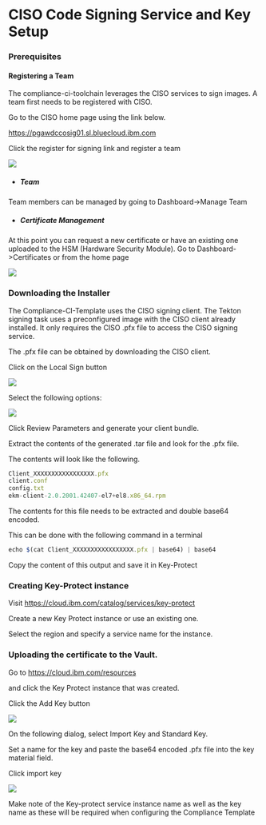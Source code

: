# CISO Code Signing Service and Key Setup

###  Prerequisites
#### Registering a Team

The compliance-ci-toolchain leverages the CISO services to sign images.
A team first needs to be registered with CISO.

Go to the CISO home page using the link below.

<https://pgawdccosig01.sl.bluecloud.ibm.com>

Click the register for signing link and register a team

![](https://github.ibm.com/one-pipeline/docs/blob/master/assets/signing-setup/ciso/landingpage.png)

* ##### Team
Team members can be managed by going to Dashboard->Manage Team

* ##### Certificate Management
At this point you can request a new certificate or have an existing one
uploaded to the HSM (Hardware Security Module). Go to Dashboard->Certificates
or from the home page

![](https://github.ibm.com/one-pipeline/docs/blob/master/assets/signing-setup/ciso/certrequest.png)

### Downloading the Installer

The Compliance-CI-Template uses the CISO signing client. The Tekton signing task uses a preconfigured image with the CISO client already installed. It only requires the CISO .pfx file to access the CISO signing service.

The .pfx file can be obtained by downloading the CISO client.

Click on the Local Sign button

![](https://github.ibm.com/one-pipeline/docs/blob/master/assets/signing-setup/ciso/localsign.png)

Select the following options:

![](https://github.ibm.com/one-pipeline/docs/blob/master/assets/signing-setup/ciso/installer.png)

Click Review Parameters and generate your client bundle.

Extract the contents of the generated .tar file and look for the .pfx
file.

The contents will look like the following.

```javascript
Client_XXXXXXXXXXXXXXXXX.pfx
client.conf
config.txt
ekm-client-2.0.2001.42407-el7+el8.x86_64.rpm
```


The contents for this file needs to be extracted and double base64 encoded.

This can be done with the following command in a terminal

```javascript
echo $(cat Client_XXXXXXXXXXXXXXXXX.pfx | base64) | base64
```

Copy the content of this output and save it in Key-Protect

### Creating Key-Protect instance

Visit
<https://cloud.ibm.com/catalog/services/key-protect>

Create a new Key Protect instance or use an existing one.

Select the region and specify a service name for the instance.


### Uploading the certificate to the Vault.

Go to
<https://cloud.ibm.com/resources>

and click the Key Protect instance that was created.

Click the Add Key button

![](https://github.ibm.com/one-pipeline/docs/blob/master/assets/signing-setup/ciso/create_key.png)

On the following dialog, select Import Key and Standard Key.

Set a name for the key and paste the base64 encoded .pfx file into the
key material field.

Click import key

![](https://github.ibm.com/one-pipeline/docs/blob/master/assets/signing-setup/ciso/set_key_data.png)

Make note of the Key-protect service instance name as well as the key
name as these will be required when configuring the Compliance Template
